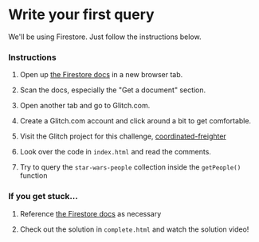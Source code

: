 # Write your first query

We'll be using Firestore. Just follow the instructions below.

### Instructions

1. Open up [the Firestore docs](https://firebase.google.com/docs/firestore/query-data/get-data) in a new browser tab.

2. Scan the docs, especially the "Get a document" section.

3. Open another tab and go to Glitch.com.

4. Create a Glitch.com account and click around a bit to get comfortable.

5. Visit the Glitch project for this challenge, [coordinated-freighter](https://glitch.com/edit/#!/coordinated-freighter)

6. Look over the code in `index.html` and read the comments.

7. Try to query the `star-wars-people` collection inside the `getPeople()` function

### If you get stuck...

1. Reference [the Firestore docs](https://firebase.google.com/docs/firestore/query-data/get-data) as necessary

2. Check out the solution in `complete.html` and watch the solution video!
